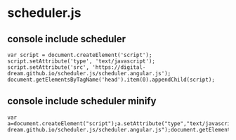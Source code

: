 # scheduler.js


## console include scheduler

```
var script = document.createElement('script');
script.setAttribute('type', 'text/javascript');
script.setAttribute('src', 'https://digital-dream.github.io/scheduler.js/scheduler.angular.js');
document.getElementsByTagName('head').item(0).appendChild(script);
```

## console include scheduler minify

```
var a=document.createElement("script");a.setAttribute("type","text/javascript");a.setAttribute("src","https://digital-dream.github.io/scheduler.js/scheduler.angular.js");document.getElementsByTagName("head").item(0).appendChild(a);
```

